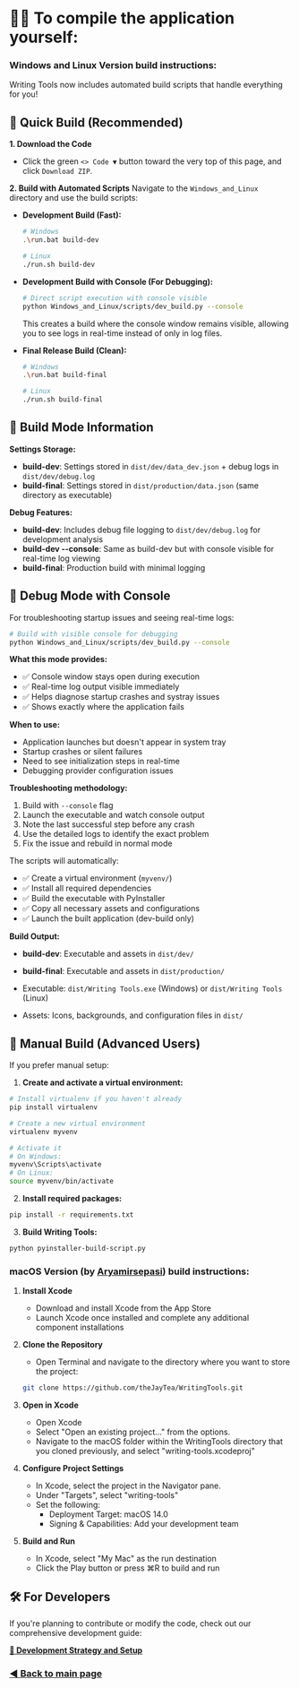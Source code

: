 # 👨‍💻 To compile the application yourself:

### Windows and Linux Version build instructions:

Writing Tools now includes automated build scripts that handle everything for you!

## 🚀 Quick Build (Recommended)

**1. Download the Code**

- Click the green `<> Code ▼` button toward the very top of this page, and click `Download ZIP`.

**2. Build with Automated Scripts**
Navigate to the `Windows_and_Linux` directory and use the build scripts:

- **Development Build (Fast):**

  ```bash
  # Windows
  .\run.bat build-dev

  # Linux
  ./run.sh build-dev
  ```

- **Development Build with Console (For Debugging):**

  ```bash
  # Direct script execution with console visible
  python Windows_and_Linux/scripts/dev_build.py --console
  ```

  This creates a build where the console window remains visible, allowing you to see logs in real-time instead of only in log files.

- **Final Release Build (Clean):**

  ```bash
  # Windows
  .\run.bat build-final

  # Linux
  ./run.sh build-final
  ```

## 🔧 Build Mode Information

**Settings Storage:**

- **build-dev**: Settings stored in `dist/dev/data_dev.json` + debug logs in `dist/dev/debug.log`
- **build-final**: Settings stored in `dist/production/data.json` (same directory as executable)

**Debug Features:**

- **build-dev**: Includes debug file logging to `dist/dev/debug.log` for development analysis
- **build-dev --console**: Same as build-dev but with console visible for real-time log viewing
- **build-final**: Production build with minimal logging

## 🐛 **Debug Mode with Console**

For troubleshooting startup issues and seeing real-time logs:

```bash
# Build with visible console for debugging
python Windows_and_Linux/scripts/dev_build.py --console
```

**What this mode provides:**

- ✅ Console window stays open during execution
- ✅ Real-time log output visible immediately
- ✅ Helps diagnose startup crashes and systray issues
- ✅ Shows exactly where the application fails

**When to use:**

- Application launches but doesn't appear in system tray
- Startup crashes or silent failures
- Need to see initialization steps in real-time
- Debugging provider configuration issues

**Troubleshooting methodology:**

1. Build with `--console` flag
2. Launch the executable and watch console output
3. Note the last successful step before any crash
4. Use the detailed logs to identify the exact problem
5. Fix the issue and rebuild in normal mode

The scripts will automatically:

- ✅ Create a virtual environment (`myvenv/`)
- ✅ Install all required dependencies
- ✅ Build the executable with PyInstaller
- ✅ Copy all necessary assets and configurations
- ✅ Launch the built application (dev-build only)

**Build Output:**

- **build-dev**: Executable and assets in `dist/dev/`
- **build-final**: Executable and assets in `dist/production/`

- Executable: `dist/Writing Tools.exe` (Windows) or `dist/Writing Tools` (Linux)
- Assets: Icons, backgrounds, and configuration files in `dist/`

## 🔧 Manual Build (Advanced Users)

If you prefer manual setup:

1. **Create and activate a virtual environment:**

```bash
# Install virtualenv if you haven't already
pip install virtualenv

# Create a new virtual environment
virtualenv myvenv

# Activate it
# On Windows:
myvenv\Scripts\activate
# On Linux:
source myvenv/bin/activate
```

2. **Install required packages:**

```bash
pip install -r requirements.txt
```

3. **Build Writing Tools:**

```bash
python pyinstaller-build-script.py
```

### macOS Version (by [Aryamirsepasi](https://github.com/Aryamirsepasi)) build instructions:

1. **Install Xcode**

   - Download and install Xcode from the App Store
   - Launch Xcode once installed and complete any additional component installations

2. **Clone the Repository**

   - Open Terminal and navigate to the directory where you want to store the project:

   ```bash
   git clone https://github.com/theJayTea/WritingTools.git
   ```

3. **Open in Xcode**

   - Open Xcode
   - Select "Open an existing project..." from the options.
   - Navigate to the macOS folder within the WritingTools directory that you cloned previously, and select "writing-tools.xcodeproj"

4. **Configure Project Settings**

   - In Xcode, select the project in the Navigator pane.
   - Under "Targets", select "writing-tools"
   - Set the following:
     - Deployment Target: macOS 14.0
     - Signing & Capabilities: Add your development team

5. **Build and Run**
   - In Xcode, select "My Mac" as the run destination
   - Click the Play button or press ⌘R to build and run

## 🛠️ For Developers

If you're planning to contribute or modify the code, check out our comprehensive development guide:

**[📖 Development Strategy and Setup](./Development%20Strategy%20and%20Setup.md)**

### [**◀️ Back to main page**](https://github.com/theJayTea/WritingTools)
